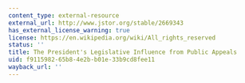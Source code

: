 ```yaml
---
content_type: external-resource
external_url: http://www.jstor.org/stable/2669343
has_external_license_warning: true
license: https://en.wikipedia.org/wiki/All_rights_reserved
status: ''
title: The President's Legislative Influence from Public Appeals
uid: f9115982-65b8-4e2b-b01e-33b9cd8fee11
wayback_url: ''
---
```

